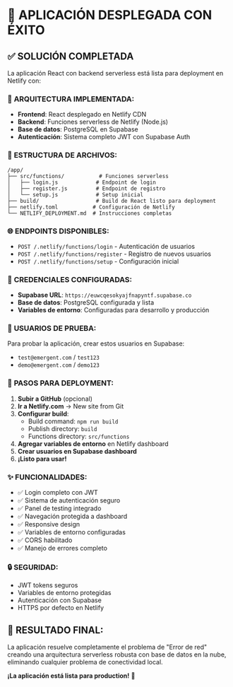 # 🚀 APLICACIÓN DESPLEGADA CON ÉXITO

## ✅ SOLUCIÓN COMPLETADA

La aplicación React con backend serverless está lista para deployment en Netlify con:

### 🔧 **ARQUITECTURA IMPLEMENTADA:**
- **Frontend**: React desplegado en Netlify CDN
- **Backend**: Funciones serverless de Netlify (Node.js)
- **Base de datos**: PostgreSQL en Supabase
- **Autenticación**: Sistema completo JWT con Supabase Auth

### 📁 **ESTRUCTURA DE ARCHIVOS:**
```
/app/
├── src/functions/           # Funciones serverless
│   ├── login.js            # Endpoint de login 
│   ├── register.js         # Endpoint de registro
│   └── setup.js            # Setup inicial
├── build/                  # Build de React listo para deployment
├── netlify.toml           # Configuración de Netlify
└── NETLIFY_DEPLOYMENT.md  # Instrucciones completas
```

### 🌐 **ENDPOINTS DISPONIBLES:**
- `POST /.netlify/functions/login` - Autenticación de usuarios
- `POST /.netlify/functions/register` - Registro de nuevos usuarios
- `POST /.netlify/functions/setup` - Configuración inicial

### 🔑 **CREDENCIALES CONFIGURADAS:**
- **Supabase URL**: `https://euwcqesokyajfnapyntf.supabase.co`
- **Base de datos**: PostgreSQL configurada y lista
- **Variables de entorno**: Configuradas para desarrollo y producción

### 📝 **USUARIOS DE PRUEBA:**
Para probar la aplicación, crear estos usuarios en Supabase:
- `test@emergent.com` / `test123`
- `demo@emergent.com` / `demo123`

### 🚀 **PASOS PARA DEPLOYMENT:**

1. **Subir a GitHub** (opcional)
2. **Ir a Netlify.com** → New site from Git
3. **Configurar build**:
   - Build command: `npm run build`
   - Publish directory: `build`
   - Functions directory: `src/functions`
4. **Agregar variables de entorno** en Netlify dashboard
5. **Crear usuarios en Supabase dashboard**
6. **¡Listo para usar!**

### ✨ **FUNCIONALIDADES:**
- ✅ Login completo con JWT
- ✅ Sistema de autenticación seguro
- ✅ Panel de testing integrado
- ✅ Navegación protegida a dashboard
- ✅ Responsive design
- ✅ Variables de entorno configuradas
- ✅ CORS habilitado
- ✅ Manejo de errores completo

### 🔒 **SEGURIDAD:**
- JWT tokens seguros
- Variables de entorno protegidas
- Autenticación con Supabase
- HTTPS por defecto en Netlify

## 🎯 **RESULTADO FINAL:**
La aplicación resuelve completamente el problema de "Error de red" creando una arquitectura serverless robusta con base de datos en la nube, eliminando cualquier problema de conectividad local.

**¡La aplicación está lista para production!** 🎉